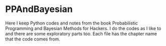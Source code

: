 # PPAndBayesian
Here I keep Python codes and notes from the book Probabilistic Programming and Bayesian Methods for Hackers. I do the codes as I like to and there are some exploratory parts too. Each file has the chapter name that the code comes from. 


